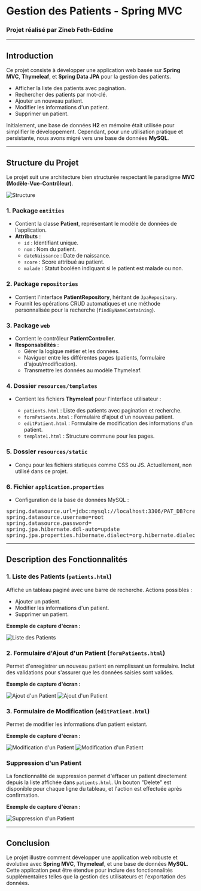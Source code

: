 <h1>Gestion des Patients - Spring MVC</h1>

<h3>Projet réalisé par Zineb Feth-Eddine</h3>

---

<h2>Introduction</h2>
<p>
Ce projet consiste à développer une application web basée sur <strong>Spring MVC</strong>, <strong>Thymeleaf</strong>, et <strong>Spring Data JPA</strong> pour la gestion des patients.
</p>
<ul>
    <li>Afficher la liste des patients avec pagination.</li>
    <li>Rechercher des patients par mot-clé.</li>
    <li>Ajouter un nouveau patient.</li>
    <li>Modifier les informations d'un patient.</li>
    <li>Supprimer un patient.</li>
</ul>
<p>
Initialement, une base de données <strong>H2</strong> en mémoire était utilisée pour simplifier le développement. Cependant, pour une utilisation pratique et persistante, nous avons migré vers une base de données <strong>MySQL</strong>.
</p>

---

<h2>Structure du Projet</h2>
<p>Le projet suit une architecture bien structurée respectant le paradigme <strong>MVC (Modèle-Vue-Contrôleur)</strong>.</p>
<img src="/TP3-Patients-mvc - part2/Screens/str.png" alt="Structure" />

<h3>1. Package <code>entities</code></h3>
<ul>
    <li>Contient la classe <strong>Patient</strong>, représentant le modèle de données de l'application.</li>
    <li><strong>Attributs</strong> :
        <ul>
            <li><code>id</code> : Identifiant unique.</li>
            <li><code>nom</code> : Nom du patient.</li>
            <li><code>dateNaissance</code> : Date de naissance.</li>
            <li><code>score</code> : Score attribué au patient.</li>
            <li><code>malade</code> : Statut booléen indiquant si le patient est malade ou non.</li>
        </ul>
    </li>
</ul>

<h3>2. Package <code>repositories</code></h3>
<ul>
    <li>Contient l'interface <strong>PatientRepository</strong>, héritant de <code>JpaRepository</code>.</li>
    <li>Fournit les opérations CRUD automatiques et une méthode personnalisée pour la recherche (<code>findByNameContaining</code>).</li>
</ul>

<h3>3. Package <code>web</code></h3>
<ul>
    <li>Contient le contrôleur <strong>PatientController</strong>.</li>
    <li><strong>Responsabilités</strong> :
        <ul>
            <li>Gérer la logique métier et les données.</li>
            <li>Naviguer entre les différentes pages (patients, formulaire d'ajout/modification).</li>
            <li>Transmettre les données au modèle Thymeleaf.</li>
        </ul>
    </li>
</ul>

<h3>4. Dossier <code>resources/templates</code></h3>
<ul>
    <li>Contient les fichiers <strong>Thymeleaf</strong> pour l'interface utilisateur :</li>
    <ul>
        <li><code>patients.html</code> : Liste des patients avec pagination et recherche.</li>
        <li><code>formPatients.html</code> : Formulaire d'ajout d'un nouveau patient.</li>
        <li><code>editPatient.html</code> : Formulaire de modification des informations d'un patient.</li>
        <li><code>template1.html</code> : Structure commune pour les pages.</li>
    </ul>
</ul>

<h3>5. Dossier <code>resources/static</code></h3>
<ul>
    <li>Conçu pour les fichiers statiques comme CSS ou JS. Actuellement, non utilisé dans ce projet.</li>
</ul>

<h3>6. Fichier <code>application.properties</code></h3>
<ul>
    <li>Configuration de la base de données MySQL :</li>
</ul>

<pre>
spring.datasource.url=jdbc:mysql://localhost:3306/PAT_DB?createDatabaseIfNotExist=true
spring.datasource.username=root
spring.datasource.password=
spring.jpa.hibernate.ddl-auto=update
spring.jpa.properties.hibernate.dialect=org.hibernate.dialect.MariaDBDialect
</pre>

---

<h2>Description des Fonctionnalités</h2>

<h3>1. Liste des Patients (<code>patients.html</code>)</h3>
<p>
Affiche un tableau paginé avec une barre de recherche.
Actions possibles :
</p>
<ul>
    <li>Ajouter un patient.</li>
    <li>Modifier les informations d'un patient.</li>
    <li>Supprimer un patient.</li>
</ul>
<p><strong>Exemple de capture d'écran :</strong></p>
<img src="/TP3-Patients-mvc - part2/Screens/1.png" alt="Liste des Patients" />

<h3>2. Formulaire d'Ajout d'un Patient (<code>formPatients.html</code>)</h3>
<p>
Permet d'enregistrer un nouveau patient en remplissant un formulaire.
Inclut des validations pour s'assurer que les données saisies sont valides.
</p>
<p><strong>Exemple de capture d'écran :</strong></p>
<img src="/TP3-Patients-mvc - part2/Screens/3.png" alt="Ajout d'un Patient" />
<img src="/TP3-Patients-mvc - part2/Screens/4.png" alt="Ajout d'un Patient" />


<h3>3. Formulaire de Modification (<code>editPatient.html</code>)</h3>
<p>
Permet de modifier les informations d’un patient existant.
</p>
<p><strong>Exemple de capture d'écran :</strong></p>
<img src="/TP3-Patients-mvc - part2/Screens/8.png" alt="Modification d'un Patient" />
<img src="/TP3-Patients-mvc - part2/Screens/9.png" alt="Modification d'un Patient" />

<h3>Suppression d'un Patient</h3>
<p>
La fonctionnalité de suppression permet d'effacer un patient directement depuis la liste affichée dans <code>patients.html</code>. 
Un bouton "Delete" est disponible pour chaque ligne du tableau, et l'action est effectuée après confirmation.
</p>
<p><strong>Exemple de capture d'écran :</strong></p>
<img src="/TP3-Patients-mvc - part2/Screens/6.png" alt="Suppression d'un Patient" />


---

<h2>Conclusion</h2>
<p>
Le projet illustre comment développer une application web robuste et évolutive avec <strong>Spring MVC</strong>, <strong>Thymeleaf</strong>, et une base de données <strong>MySQL</strong>. Cette application peut être étendue pour inclure des fonctionnalités supplémentaires telles que la gestion des utilisateurs et l'exportation des données.
</p>
